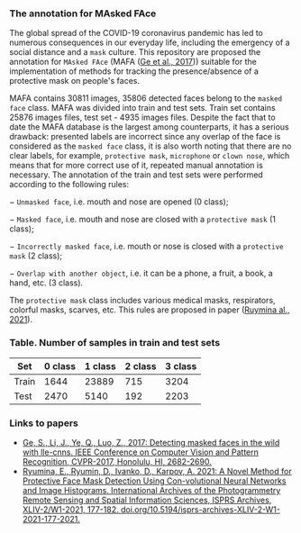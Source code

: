 ### The annotation for MAsked FAce

The global spread of the COVID-19 coronavirus pandemic has led to numerous consequences in our everyday life, including the emergency of a social distance and a ``mask`` culture. This repository are proposed the annotation for ``MAsked FAce`` (MAFA ([Ge et al., 2017](https://openaccess.thecvf.com/content_cvpr_2017/html/Ge_Detecting_Masked_Faces_CVPR_2017_paper.html))) suitable for the implementation of methods for tracking the presence/absence of a protective mask on people's faces.

MAFA contains 30811 images, 35806 detected faces belong to the ``masked face`` class.  MAFA was divided into train and test sets. Train set contains 25876 images files, test set - 4935 images files. 
Despite the fact that to date the MAFA database is the largest among counterparts, it has a serious drawback: presented labels are incorrect since any overlap of the face is considered as the ``masked face`` class, it is also worth noting that there are no  clear labels, for example, ``protective mask``, ``microphone`` or  ``clown nose``, which means that for more correct use of it, repeated manual annotation is necessary. The annotation of the train and test sets were performed according to the following rules:

− ``Unmasked face``, i.e. mouth and nose are opened (0 class);

− ``Masked face``, i.e. mouth and nose are closed with a ``protective mask`` (1 class);

− ``Incorrectly masked face``, i.e. mouth or nose is closed with a ``protective mask`` (2 class);

− ``Overlap with another object``, i.e. it can be a phone, a fruit, a book, a hand, etc. (3 class).

The ``protective mask`` class includes various medical masks, respirators, colorful masks, scarves, etc. This rules are proposed in paper ([Ruymina al., 2021](https://doi.org/10.5194/isprs-archives-XLIV-2-W1-2021-177-2021)).

### Table. Number of samples in train and test sets

| Set | 0 class | 1 class | 2 class | 3 class |
| - | ---- | ---- | ---- | ---- |
| Train| 1644| 23889 | 715 | 3204| 
| Test| 2470 | 5140 | 192 | 2203|

### Links to papers

- [Ge, S., Li, J., Ye, Q., Luo, Z., 2017: Detecting masked faces in the wild with lle-cnns. IEEE Conference on Computer Vision and Pattern Recognition, CVPR-2017, Honolulu, HI, 2682-2690.](https://openaccess.thecvf.com/content_cvpr_2017/html/Ge_Detecting_Masked_Faces_CVPR_2017_paper.html)
- [Ryumina, E., Ryumin, D., Ivanko, D., Karpov, A. 2021: A Novel Method for Protective Face Mask Detection Using Con-volutional Neural Networks and Image Histograms. International Archives of the Photogrammetry Remote Sensing and Spatial Information Sciences, ISPRS Archives, XLIV-2/W1-2021, 177-182. doi.org/10.5194/isprs-archives-XLIV-2-W1-2021-177-2021.](https://doi.org/10.5194/isprs-archives-XLIV-2-W1-2021-177-2021)